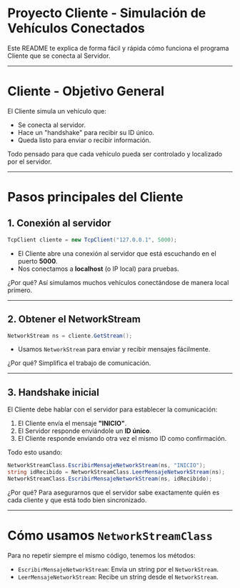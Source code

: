 # Proyecto Cliente - Simulación de Vehículos Conectados

Este README te explica de forma fácil y rápida cómo funciona el programa Cliente que se conecta al Servidor.

---

# Cliente - Objetivo General

El Cliente simula un vehículo que:

- Se conecta al servidor.
- Hace un "handshake" para recibir su ID único.
- Queda listo para enviar o recibir información.

Todo pensado para que cada vehículo pueda ser controlado y localizado por el servidor.

---

# Pasos principales del Cliente

## 1. Conexión al servidor

```csharp
TcpClient cliente = new TcpClient("127.0.0.1", 5000);
```

- El Cliente abre una conexión al servidor que está escuchando en el puerto **5000**.
- Nos conectamos a **localhost** (o IP local) para pruebas.

¿Por qué? Así simulamos muchos vehículos conectándose de manera local primero.

---

## 2. Obtener el NetworkStream

```csharp
NetworkStream ns = cliente.GetStream();
```

- Usamos `NetworkStream` para enviar y recibir mensajes fácilmente.

¿Por qué? Simplifica el trabajo de comunicación.

---

## 3. Handshake inicial

El Cliente debe hablar con el servidor para establecer la comunicación:

1. El Cliente envía el mensaje **"INICIO"**.
2. El Servidor responde enviándole un **ID único**.
3. El Cliente responde enviando otra vez el mismo ID como confirmación.

Todo esto usando:

```csharp
NetworkStreamClass.EscribirMensajeNetworkStream(ns, "INICIO");
string idRecibido = NetworkStreamClass.LeerMensajeNetworkStream(ns);
NetworkStreamClass.EscribirMensajeNetworkStream(ns, idRecibido);
```

¿Por qué? Para asegurarnos que el servidor sabe exactamente quién es cada cliente y que está todo bien sincronizado.

---

# Cómo usamos `NetworkStreamClass`

Para no repetir siempre el mismo código, tenemos los métodos:

- `EscribirMensajeNetworkStream`: Envia un string por el `NetworkStream`.
- `LeerMensajeNetworkStream`: Recibe un string desde el `NetworkStream`.


